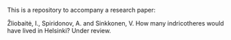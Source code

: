 This is a repository to accompany a research paper:

Žliobaitė, I., Spiridonov, A. and Sinkkonen, V. How many indricotheres would have lived in Helsinki? Under review.
